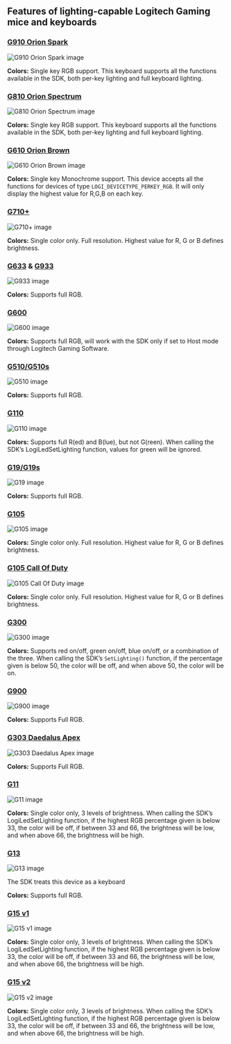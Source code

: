 ## Features of lighting-capable Logitech Gaming mice and keyboards

### [G910 Orion Spark](http://support.logitech.com/en_us/product/rgb-gaming-keyboard-g910)
![G910 Orion Spark image](https://secure.logitech.com/assets/52530/35/g910-orion-spark-rgb-mechanical-gaming-keyboard.png)

**Colors:** Single key RGB support. This keyboard supports all the functions available in the SDK, both per-key
lighting and full keyboard lighting.

### [G810 Orion Spectrum](http://support.logitech.com/en_us/product/810-orion-spectrum-rgb-gaming-keyboard)
![G810 Orion Spectrum image](https://secure.logitech.com/assets/64292/2/g810-orion-spectrum-rgb-mechanical-keyboard.png)

**Colors:** Single key RGB support. This keyboard supports all the functions available in the SDK, both per-key
lighting and full keyboard lighting.

### [G610 Orion Brown](http://support.logitech.com/en_us/product/g610-orion-red-keyboard)
![G610 Orion Brown image](https://secure.logitech.com/assets/64343/21/g610-orion-keyboard.png)

**Colors:** Single key Monochrome support. This device accepts all the functions for devices of type
`LOGI_DEVICETYPE_PERKEY_RGB`. It will only display the highest value for R,G,B on each key.

### [G710+](http://support.logitech.com/en_us/product/g710plus-mechanical-gaming-keyboard)
![G710+ image](https://secure.logitech.com/assets/46136/g710plus-gallery-1.png)

**Colors:** Single color only. Full resolution. Highest value for R, G or B defines brightness.

### [G633](http://support.logitech.com/en_us/product/g633-7-1-surround-sound-gaming-headset) & [G933](http://support.logitech.com/en_us/product/g933-7-1-surround-sound-gaming-headset)
![G933 image](https://secure.logitech.com/assets/53972/12/g933-artemis-spectrum.png)

**Colors:** Supports full RGB.

### [G600](http://support.logitech.com/en_us/product/g600-mmo-gaming-mouse)
![G600 image](https://secure.logitech.com/assets/44737/logitechg600whitegallery07.png)

**Colors:** Supports full RGB, will work with the SDK only if set to Host mode through Logitech Gaming Software.

### [G510/G510s](http://support.logitech.com/en_us/product/gaming-keyboard-g510)
![G510 image](https://secure.logitech.com/assets/31341/gaming-keyboard-g510-gallery-2.png)

**Colors:** Supports full RGB.

### [G110](http://support.logitech.com/en_us/product/gaming-keyboard-g110)
![G110 image](https://secure.logitech.com/assets/17018/17018.png)

**Colors:** Supports full R(ed) and B(lue), but not G(reen). When calling the SDK’s LogiLedSetLighting function,
values for green will be ignored.

### [G19/G19s](http://support.logitech.com/en_us/product/g19-keyboard-for-gaming)
![G19 image](https://secure.logitech.com/assets/26479/26479.png)

**Colors:** Supports full RGB.

### [G105](http://support.logitech.com/en_us/product/g105-gaming-keyboard)
![G105 image](https://secure.logitech.com/assets/39101/gaming-keyboard-g105-gallery-1.png)

**Colors:** Single color only. Full resolution. Highest value for R, G or B defines brightness.

### [G105 Call Of Duty](http://support.logitech.com/en_us/product/gaming-keyboard-g105)
![G105 Call Of Duty image](https://secure.logitech.com/assets/41136/logitech-gaming-keyboard-g105-gallery-2.png)

**Colors:** Single color only. Full resolution. Highest value for R, G or B defines brightness.

### [G300](http://support.logitech.com/en_us/product/gaming-mouse-g300)
![G300 image](https://secure.logitech.com/assets/39122/gaming-mouse-g300-red-glamour-image-lg.png)

**Colors:** Supports red on/off, green on/off, blue on/off, or a combination of the three. When calling the SDK’s
`SetLighting()` function, if the percentage given is below 50, the color will be off, and when above
50, the color will be on.

### [G900](http://support.logitech.com/en_us/product/g900-chaos-spectrum-mouse)
![G900 image](https://secure.logitech.com/assets/64353/15/g900-chaos-spectrum-mouse.png)

**Colors:** Supports Full RGB.

### [G303 Daedalus Apex](http://support.logitech.com/en_us/product/gaming-mouse-g303)
![G303 Daedalus Apex image](https://secure.logitech.com/assets/53184/8/g303-daedalus-apex.png)

**Colors:** Supports Full RGB.

### [G11](http://support.logitech.com/en_us/product/g11-gaming-keyboard)
![G11 image](https://secure.logitech.com/assets/17570/17570.png)

**Colors:** Single color only, 3 levels of brightness. When calling the SDK’s LogiLedSetLighting function, if the
highest RGB percentage given is below 33, the color will be off, if between 33 and 66, the brightness will
be low, and when above 66, the brightness will be high.

### [G13](http://support.logitech.com/en_us/Product/g13-advanced-gameboard)
![G13 image](https://secure.logitech.com/assets/17680/17680.png)

The SDK treats this device as a keyboard

**Colors:** Supports full RGB.

### [G15 v1](http://support.logitech.com/en_us/product/g15-keyboard)
![G15 v1 image](https://ksassets.timeincuk.net/wp/uploads/sites/54/2006/12/3789-1-1.jpg)

**Colors:** Single color only, 3 levels of brightness. When calling the SDK’s LogiLedSetLighting function, if the
highest RGB percentage given is below 33, the color will be off, if between 33 and 66, the brightness will
be low, and when above 66, the brightness will be high.

### [G15 v2](http://support.logitech.com/en_us/product/g15-keyboard)
![G15 v2 image](https://secure.logitech.com/assets/17865/17865.png)

**Colors:** Single color only, 3 levels of brightness. When calling the SDK’s LogiLedSetLighting function, if the
highest RGB percentage given is below 33, the color will be off, if between 33 and 66, the brightness will
be low, and when above 66, the brightness will be high.





